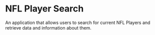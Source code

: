 # NFL Player Search
 An application that allows users to search for current NFL Players and retrieve data and information about them.
